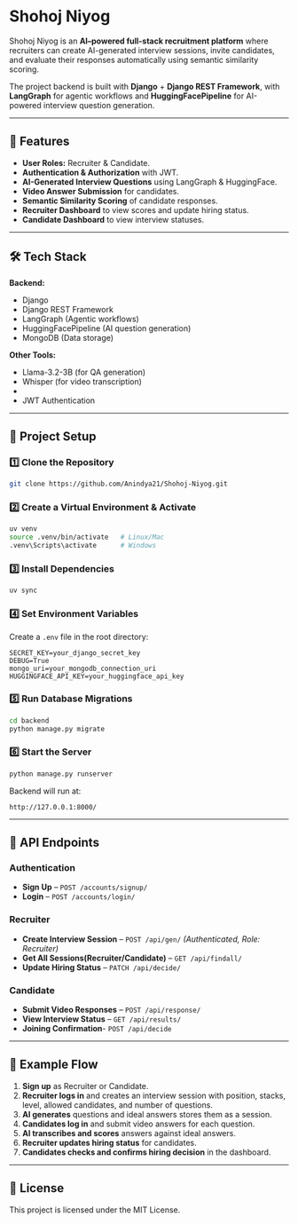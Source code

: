 # Shohoj Niyog

Shohoj Niyog is an **AI–powered full-stack recruitment platform** where recruiters can create AI-generated interview sessions, invite candidates, and evaluate their responses automatically using semantic similarity scoring.

The project backend is built with **Django** + **Django REST Framework**, with **LangGraph** for agentic workflows and **HuggingFacePipeline** for AI-powered interview question generation.

---

## 🚀 Features

- **User Roles:** Recruiter & Candidate.
- **Authentication & Authorization** with JWT.
- **AI-Generated Interview Questions** using LangGraph & HuggingFace.
- **Video Answer Submission** for candidates.
- **Semantic Similarity Scoring** of candidate responses.
- **Recruiter Dashboard** to view scores and update hiring status.
- **Candidate Dashboard** to view interview statuses.

---

## 🛠️ Tech Stack

**Backend:**
- Django
- Django REST Framework
- LangGraph (Agentic workflows)
- HuggingFacePipeline (AI question generation)
- MongoDB (Data storage)

**Other Tools:**
- Llama-3.2-3B (for QA generation)
- Whisper (for video transcription)
- 
- JWT Authentication
---

## 📂 Project Setup

### 1️⃣ Clone the Repository
```bash
git clone https://github.com/Anindya21/Shohoj-Niyog.git
```

### 2️⃣ Create a Virtual Environment & Activate
```bash
uv venv
source .venv/bin/activate   # Linux/Mac
.venv\Scripts\activate      # Windows
```

### 3️⃣ Install Dependencies
```bash
uv sync
```

### 4️⃣ Set Environment Variables
Create a `.env` file in the root directory:
```env
SECRET_KEY=your_django_secret_key
DEBUG=True
mongo_uri=your_mongodb_connection_uri
HUGGINGFACE_API_KEY=your_huggingface_api_key
```

### 5️⃣ Run Database Migrations
```bash
cd backend
python manage.py migrate
```

### 6️⃣ Start the Server
```bash
python manage.py runserver
```
Backend will run at:
```
http://127.0.0.1:8000/
```

---

## 🔗 API Endpoints

### Authentication
- **Sign Up** – `POST /accounts/signup/`
- **Login** – `POST /accounts/login/`

### Recruiter
- **Create Interview Session** – `POST /api/gen/` *(Authenticated, Role: Recruiter)*
- **Get All Sessions(Recruiter/Candidate)** – `GET /api/findall/`
- **Update Hiring Status** – `PATCH /api/decide/`

### Candidate
- **Submit Video Responses** – `POST /api/response/`
- **View Interview Status** – `GET /api/results/`
- **Joining Confirmation**- `POST /api/decide`

---

## 📌 Example Flow

1. **Sign up** as Recruiter or Candidate.
2. **Recruiter logs in** and creates an interview session with position, stacks, level, allowed candidates, and number of questions.
3. **AI generates** questions and ideal answers stores them as a session.
4. **Candidates log in** and submit video answers for each question.
5. **AI transcribes and scores** answers against ideal answers.
6. **Recruiter updates hiring status** for candidates.
7. **Candidates checks and confirms hiring decision** in the dashboard.

---

## 📜 License
This project is licensed under the MIT License.


